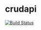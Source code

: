 # crudapi

[![Build Status](https://travis-ci.com/farmeroscar/crudapi.svg?branch=master)](https://travis-ci.com/farmeroscar/crudapi)

